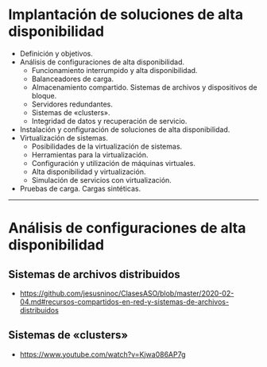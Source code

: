# Implantación de soluciones de alta disponibilidad
- Definición y objetivos.
- Análisis de configuraciones de alta disponibilidad.
  - Funcionamiento interrumpido y alta disponibilidad.
  - Balanceadores de carga.
  - Almacenamiento compartido. Sistemas de archivos y dispositivos de bloque.
  - Servidores redundantes.
  - Sistemas de «clusters».
  - Integridad de datos y recuperación de servicio.
- Instalación y configuración de soluciones de alta disponibilidad.
- Virtualización de sistemas.
  - Posibilidades de la virtualización de sistemas.
  - Herramientas para la virtualización.
  - Configuración y utilización de máquinas virtuales.
  - Alta disponibilidad y virtualización.
  - Simulación de servicios con virtualización.
- Pruebas de carga. Cargas sintéticas. 

--------------

# Análisis de configuraciones de alta disponibilidad
## Sistemas de archivos distribuidos
* https://github.com/jesusninoc/ClasesASO/blob/master/2020-02-04.md#recursos-compartidos-en-red-y-sistemas-de-archivos-distribuidos
## Sistemas de «clusters»
* https://www.youtube.com/watch?v=Kjwa086AP7g
